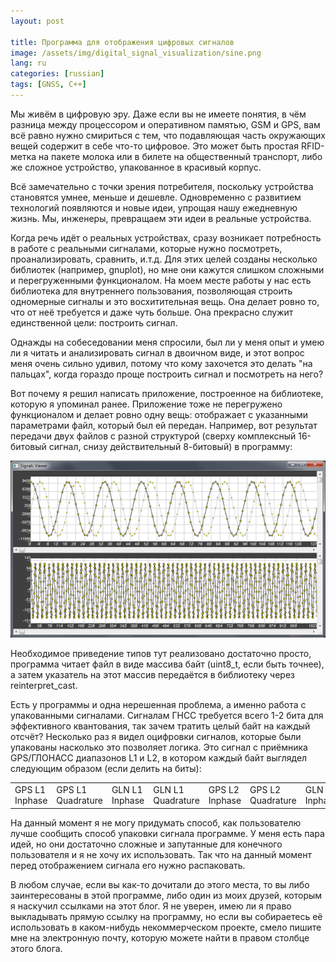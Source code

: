 ```yaml
---
layout: post

title: Программа для отображения цифровых сигналов
image: /assets/img/digital_signal_visualization/sine.png
lang: ru
categories: [russian]
tags: [GNSS, C++]
---
```


Мы живём в цифровую эру. Даже если вы не имеете понятия, в чём разница между процессором и оперативном памятью, GSM и GPS, вам всё равно нужно смириться с тем, что подавляющая часть окружающих вещей содержит в себе что-то цифровое. Это может быть простая RFID-метка на пакете молока или в билете на общественный транспорт, либо же сложное устройство, упакованное в красивый корпус.

Всё замечательно с точки зрения потребителя, поскольку устройства становятся умнее, меньше и дешевле. Одновременно с развитием технологий появляются и новые идеи, упрощая нашу ежедневную жизнь. Мы, инженеры, превращаем эти идеи в реальные устройства.

Когда речь идёт о реальных устройствах, сразу возникает потребность в работе с реальными сигналами, которые нужно посмотреть, проанализировать, сравнить, и.т.д. Для этих целей созданы несколько библиотек (например, gnuplot), но мне они кажутся слишком сложными и перегруженными функционалом. На моем месте работы у нас есть библиотека для внутреннего пользования, позволяющая строить одномерные сигналы и это восхитительная вещь. Она делает ровно то, что от неё требуется и даже чуть больше. Она прекрасно служит единственной цели: построить сигнал.

Однажды на собеседовании меня спросили, был ли у меня опыт и умею ли я читать и анализировать сигнал в двоичном виде, и этот вопрос меня очень сильно удивил, потому что кому захочется это делать "на пальцах", когда гораздо проще построить сигнал и посмотреть на него?

Вот почему я решил написать приложение, построенное на библиотеке, которую я упоминал ранее. Приложение тоже не перегружено функционалом и делает ровно одну вещь: отображает с указанными параметрами файл, который был ей передан. Например, вот результат передачи двух файлов с разной структурой (сверху комплексный 16-битовый сигнал, снизу действительный 8-битовый) в программу:

![Digital signal](/assets/img/digital_signal_visualization/sine.png)

Необходимое приведение типов тут реализовано достаточно просто, программа читает файл в виде массива байт (uint8_t, если быть точнее), а затем указатель на этот массив передаётся в библиотеку через reinterpret_cast.

Есть у программы и одна нерешенная проблема, а именно работа с упакованными сигналами. Сигналам ГНСС требуется всего 1-2 бита для эффективного квантования, так зачем тратить целый байт на каждый отсчёт? Несколько раз я видел оцифровки сигналов, которые были упакованы насколько это позволяет логика. Это сигнал с приёмника GPS/ГЛОНАСС диапазонов L1 и L2, в котором каждый байт выглядел следующим образом (если делить на биты): 

| | | | | | | | |
|:--|:--|:--|:--|:--|:--|:--|:--|
|GPS L1 Inphase|GPS L1 Quadrature|GLN L1 Inphase|GLN L1 Quadrature|GPS L2 Inphase|GPS L2 Quadrature|GLN L2 Inphase|GLN L2 Quadrature|

На данный момент я не могу придумать способ, как пользователю лучше сообщить способ упаковки сигнала программе. У меня есть пара идей, но они достаточно сложные и запутанные для конечного пользователя и я не хочу их использовать. Так что на данный момент перед отображением сигнала его нужно распаковать.

В любом случае, если вы как-то дочитали до этого места, то вы либо заинтересованы в этой программе, либо один из моих друзей, которым я наскучил ссылками на этот блог. Я не уверен, имею ли я право выкладывать прямую ссылку на программу, но если вы собираетесь её использовать в каком-нибудь некоммерческом проекте, смело пишите мне на электронную почту, которую можете найти в правом столбце этого блога.
